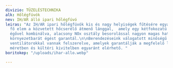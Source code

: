 ```yaml
---
divizio: TÜZELÉSTECHNIKA
alk: Hőlégfúvók
nev: IH/AR álló ipari hőlégfúvó
leiras: "Az IH/AR ipari hőlégfúvók kis és nagy helyiségek fűtésére egyaránt alkalmasak.\n\nA
  fő elem a közvetett hőcserélő átmenő lánggal,  amely egy kétfokozatú vagy folyamatszabályzású
  égővel kombinálva, alacsony NOx osztály besorolással nagyon magas hatásfokot és
  környezetbarát égést garantál.\n\nBerendezéseink válogatott minőségű centrifugális
  ventilátorokkal vannak felszerelve, amelyek garantálják a megfelelő légnyomásteljesítményt.\n\nTöbb
  méretben és kültéri kivitelben egyaránt elérhető. "
boritokep: "/uploads/ihar-allo.webp"

---
```

